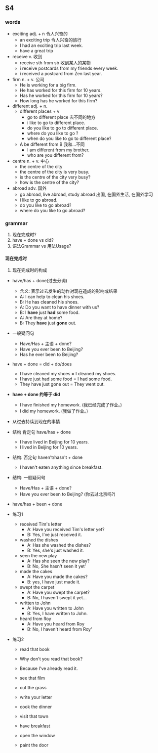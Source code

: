 ## S4 
###  words

* exciting adj. + n 令人兴奋的
  * an exciting trip 令人兴奋的旅行
  * I had an exciting trip last week.
  * have a great trip
* receive v. 收到
  * receive sth from sb 收到某人的某物
  * i receive postcards from my friends every week.
  * i received a postcard from Zen last year.
* firm n. + v. 公司
  * He is working for a big firm.
  * He has worked for this firm for 10 years.
  * Has he worked for this firm for 10 years?
  * How long has he worked for this firm?
* different adj. + n.
  * different places + v
    * go to different place 去不同的地方
    * i like to go to different place.
    * do you like to go to different place.
    * where do you like to go ?
    * when do you like to go to different place?
  * A be different from B 我和...不同
    * I am different from my brother.
    * who are you different from?
* centre n. + v. 中心
  * the centre of the city
  * the centre of the city is very busy.
  * is the centre of the city very busy?
  * how is the centre of the city?
* abroad adv. 国外
  * go abroad, live abroad, study abroad 出国, 在国外生活, 在国外学习
  * i like to go abroad.
  * do you like to go abroad?
  * where do you like to go abroad?


###  grammar
1. 现在完成时?
2. have + done vs did?
3. 语法Grammar vs 用法Usage?

#### 现在完成时
1. 现在完成时的构成
  * have/has + done(过去分词)
    * 含义: 表示过去发生的动作对现在造成的影响或结果
    * A: I can help to clean his shoes.
    * B: He has cleaned his shoes.
    * A: Do you want to have dinner with us?
    * B: I **have** just **had** some food.
    * A: Are they at home?
    * B: They **have** just **gone** out.
  * 一般疑问句
    * Have/Has + 主语 + done?
    * Have you ever been to Beijing?
    * Has he ever been to Beijing?
  * have + done = did + do/does
    * I have cleaned my shoes = I cleaned my shoes.
    * I have just had some food = I had some food.
    * They have just gone out = They went out.

  * **have + done 约等于 did**
    * I have finished my homework. (我已经完成了作业。)
    * I did my homework. (我做了作业。)
  * 从过去持续到现在的事情
  * 结构 肯定句 have/has + done
    * I have lived in Beijing for 10 years.
    * I lived in Beijing for 10 years.
  * 结构: 否定句 haven't/hasn't + done
    * I haven't eaten anything since breakfast.
  * 结构: 一般疑问句
    * Have/Has + 主语 + done?
    * Have you ever been to Beijing? (你去过北京吗?)
  * have/has + been + done

* 练习1
  * received Tim's letter
    * A: Have you received Tim's letter yet?
    * B: Yes, I've just received it.
  * washed the dishes
    * A: Has she washed the dishes?
    * B: Yes, she's just washed it.
  * seen the new play
    * A: Has she seen the new play?
    * B: No, She hasn't seen it yet'
  * made the cakes
    * A: Have you made the cakes?
    * B: yes, I have just made it.
  * swept the carpet
    * A: Have you swept the carpet?
    * B: No, I haven't swept it yet...
  * written to John
    * A: Have you written to John
    * B: Yes, I have written to John.
  * heard from Roy
    * A: Have you heard from Roy
    * B: No, I haven't heard from Roy'
* 练习2
  * read that book
  * Why don't you read that book?
  * Because I've already read it.

  * see that film
  * cut the grass
  * write your letter
  * cook the dinner
  * visit that town
  * have breakfast
  * open the window
  * paint the door
